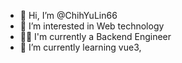 - 👋 Hi, I’m @ChihYuLin66
- 👀 I’m interested in Web technology
- 🧑‍💻 I'm currently a Backend Engineer
- 🌱 I’m currently learning vue3,

<!---
- 📫 How to reach me ...
--->
<!---
ChihYuLin66/ChihYuLin66 is a ✨ special ✨ repository because its `README.md` (this file) appears on your GitHub profile.
You can click the Preview link to take a look at your changes.
--->
